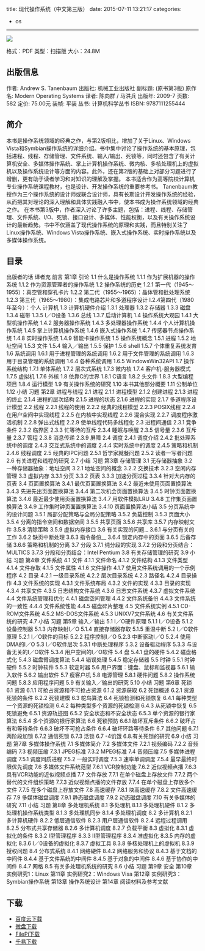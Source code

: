 title: 现代操作系统（中文第三版）
date: 2015-07-11 13:21:17
categories:
  - os
---

![](http://img3.douban.com/lpic/s3895413.jpg)

格式：PDF
类型：扫描版
大小：24.8M

<!--more-->

## 出版信息 ##

作者: Andrew S. Tanenbaum 
出版社: 机械工业出版社
副标题: (原书第3版)
原作名: Modern Operating Systems
译者: 陈向群 / 马洪兵 
出版年: 2009-7
页数: 582
定价: 75.00元
装帧: 平装
丛书: 计算机科学丛书
ISBN: 9787111255444

## 简介 ##

本书是操作系统领域的经典之作，与第2版相比，增加了关于Linux、Windows Vista和Symbian操作系统的详细介绍。书中集中讨论了操作系统的基本原理，包括进程、线程、存储管理、文件系统、输入/输出、死锁等，同时还包含了有关计算机安全、多媒体操作系统、掌上计算机操作系统、微内核、多核处理机上的虚拟机以及操作系统设计等方面的内容。此外，还在第2版的基础上对部分习题进行了增删，更有助于读者学习和对知识的理解及掌握。
本书适合作为高等院校计算机专业操作系统课程教材，也是设计、开发操作系统的重要参考书。
Tanenbaum教授作为三个操作系统的设计师或联合设计师，具有长期设计开发操作系统的经验，从而把其对理论的深入理解和具体实践融入书中，使本书成为操作系统领域的经典之作。
在本书第3版中，作者深入讨论了许多主题，包括：进程、线程、存储管理、文件系统、I/O、死锁、接口设计、多媒体、性能权衡，以及有关操作系统设计的最新趋势。书中不仅涵盖了现代操作系统的原理和实践，而且特别关注了Linux操作系统、Windows Vista操作系统、嵌入式操作系统、实时操作系统以及多媒体操作系统。

## 目录 ##

出版者的话
译者充
前言
第1章 引论
1.1 什么是操作系统
1.1.1 作为扩展机器的操作系统
1.1.2 作为资源管理者的操作系统
1.2 操作系统的历史
1.2.1 第一代（1945～1955）：真空管和穿孔卡片
1.2.2 第二代（1955～1965）：晶体管和批处理系统
1.2.3 第三代（1965～1980）：集成电路芯片和多道程序设计
l.2.4第四代（1980年至今）：个人
计算机
1.3 计算机硬件介绍
1.3.1 处理器
1.3.2 存储器
1.3.3 磁盘
1.3.4 磁带
1.3.5 I／O设备
1.3.6 总线
1.3.7 启动计算机
1.4 操作系统大观园
1.4.1 大型机操作系统
1.4.2 服务器操作系统
1.4.3 多处理器操作系统
1.4.4 个人计算机操作系统
1.4.5 掌上计算机操作系统
1.4.6 嵌入式操作系统
1.4.7 传感器节点操作系统
1.4.8 实时操作系统
1.4.9 智能卡操作系统
1.5 操作系统概念
1.5.1 进程
1.5.2 地址空间
1.5.3 文件
1.5.4 输入／输出
1.5.5 保护
1.5.6 shell
1.5.7 个体重复系统发育
1.6 系统调用
1.6.1 用于进程管理的系统调用
1.6.2 用于文件管理的系统调用
1.6.3 用于目录管理的系统调用
1.6.4 各种系统调用
1.6.5 WindowsWin32API
1.7 操作系统结构
1.7.1 单体系统
1.7.2 层次式系统
1.7.3 微内核
1.7.4 客户机-服务器模式
1.7.5 虚拟机
1.7.6 外核
1.8 依靠C的世界
1.8.1 C语言
1.8.2 头文件
1.8.3 大型编程项目
1.8.4 运行模型
1.9 有关操作系统的研究
1.10 本书其他部分概要
1.11 公制单位
1.12 小结
习题
第2章 进程与线程
2.1 进程
2.1.1 进程模型
2.1.2 创建进程
2.1.3 进程的终止
2.1.4 进程的层次结构
2.1.5 进程的状态
2.1.6 进程的实现
2.1.7 多道程序设计模型
2.2 线程
2.2.1 线程的使用
2.2.2 经典的线程模型
2.2.3 POSIX线程
2.2.4 在用户空间中实现线程
2.2.5 在内核中实现线程
2.2.6 混合实现
2.2.7 调度程序激活机制
2.2.8 弹出式线程
2.2.9 使单线程代码多线程化
2.3 进程间通信
2.3.1 竞争条件
2.3.2 临界区
2.3.3 忙等待的互斥
2.3.4 睡眠与唤醒
2.3.5 信号量
2.3.6 互斥量
2.3.7 管程
2.3.8 消息传递
2.3.9 屏障
2.4 调度
2.4.1 调度介绍
2.4.2 批处理系统中的调度
2.4.3 交互式系统中的调度
2.4.4 实时系统中的调度
2.4.5 策略和机制
2.4.6 线程调度
2.5 经典的IPC问题
2.5.1 哲学家就餐问题
2.5.2 读者一写者问题
2.6 有关进程和线程的研究
2.7 小结
习题
第3章 存储管理
3.1 无存储器抽象
3.2 一种存储器抽象：地址空间
3.2.1 地址空间的概念
3.2.2 交换技术
3.2.3 空闲内存管理
3.3 虚拟内存
3.3.1 分页
3.3.2 页表
3.3.3 加速分页过程
3.3.4 针对大内存的页表
3.4 页面置换算法
3.4.1 最优页面置换算法
3.4.2 最近未使用页面置换算法
3.4.3 先进先出页面置换算法
3.4.4 第二次机会页面置换算法
3.4.5 时钟页面置换算法
3.4.6 最近最少使用页面置换算法
3.4.7 用软件模拟LRU
3.4.8 工作集页面置换算法
3.4.9 工作集时钟页面置换算法
3.4.10 页面置换算法小结
3.5 分页系统中的设计问题
3.5.1 局部分配策略与全局分配策略
3.5.2 负载控制
3.5.3 页面大小
3.5.4 分离的指令空间和数据空间
3.5.5 共享页面
3.5.6 共享库
3.5.7 内存映射文件
3.5.8 清除策略
3.5.9 虚拟内存接口
3.6 有关实现的问题._
3.6.1 与分页有关的工作
3.6.2 缺页中断处理
3.6.3 指令备份__
3.6.4 锁定内存中的页面
3.6.5 后备存储
3.6.6 策略和机制的分离
3.7 分段
3.7.1 纯分段的实现
3.7.2 分段和分页结合：MULTICS
3.7.3 分段和分页结合：Intel Pentium
3.8 有关存储管理的研究
3.9 小结
习题
第4章 文件系统
4.1 文件
4.1.1 文件命名
4.1.2 文件结构
4.1.3 文件类型
4.1.4 文件存取
4.1.5 文件属性
4.1.6 文件操作
4.1.7 使用文件系统调用的一个示例程序
4.2 目录
4.2.1 一级目录系统
4.2.2 层次目录系统
4.2.3 路径名
4.2.4 目录操作
4.3 文件系统的实现
4.3.1 文件系统布局
4.3.2 文件的实现
4.3.3 目录的实现
4.3.4 共享文件
4.3.5 日志结构文件系统
4.3.6 日志文件系统
4.3.7 虚拟文件系统
4.4 文件系统管理和优化
4.4.1 磁盘空间管理
4.4.2 文件系统备份
4.4.3 文件系统的一致性
4.4.4 文件系统性能
4.4.5 磁盘碎片整理
4.5 文件系统实例
4.5.1 CD-ROM文件系统
4.5.2 MS-DOS文件系统
4.5.3 UNIXV7文件系统
4.6 有关文件系统的研究
4.7 小结
习题
第5章 输入／输出
5.1 I／O硬件原理
5.1.1 I／O设备
5.1.2 设备控制器
5.1.3 内存映射I／O
5.1.4 直接存储器存取
5.1.5 重温中断
5.2 I／O软件原理
5.2.1 I／O软件的目标
5.2.2 程序控制I／O
5.2.3 中断驱动I／O
5.2.4 使用DMA的I／O
5.3 I／O软件层次
5.3.1 中断处理程序
5.3.2 设备驱动程序
5.3.3 与设备无关的I／O软件
5.3.4 用户空间的I／O软件
5.4 盘
5.4.1 盘的硬件
5.4.2 磁盘格式化
5.4.3 磁盘臂调度算法
5.4.4 错误处理
5.4.5 稳定存储器
5.5 时钟
5.5.1 时钟硬件
5.5.2 时钟软件
5.5.3 软定时器
5.6 用户界面：键盘、鼠标和监视器
5.6.1 输入软件
5.6.2 输出软件
5.7 瘦客户机
5.8 电源管理
5.8.1 硬件问题
5.8.2 操作系统问题
5.8.3 应用程序问题
5.9 有关输入／输出的研究
5.10 小结
习题
第6章 死锁
6.1 资源
6.1.1 可抢占资源和不可抢占资源
6.1.2 资源获取
6.2 死锁概述
6.2.1 资源死锁的条件
6.2.2 死锁建模
6.3 鸵鸟算法
6.4 死锁检测和死锁恢复
6.4.1 每种类型一个资源的死锁检测
6.4.2 每种类型多个资源的死锁检测
6.4.3 从死锁中恢复
6.5 死锁避免
6.5.1 资源轨迹图
6.5.2 安全状态和不安全状态
6.5.3 单个资源的银行家算法
6.5.4 多个资源的银行家算法
6.6 死锁预防
6.6.1 破坏互斥条件
6.6.2 破坏占有和等待条件
6.6.3 破坏不可抢占条件
6.6.4 破坏环路等待条件
6.7 其他问题
6.7.1 两阶段加锁
6.7.2 通信死锁
6.7.3 活锁
6.7 -4饥饿
6.8.有关死锁的研究
6.9 小结
习题
第7章 多媒体操作系统
7.1 多媒体简介
7.2 多媒体文件
7.2.1 视频编码
7.2.2 音频编码
7.3 视频压缩
7.3.1 JPEG标准
7.3.2 MPEG标准
7.4 音频压缩
7.5 多媒体进程调度
7.5.1 调度同质进程
7.5.2 一般实时调度
7.5.3 速率单调调度
7.5.4 最早最终时限优先调度
7.6 多媒体文件系统范型
7.6.1 VCR控制功能
7.6.2 近似视频点播
7.6.3 具有VCR功能的近似视频点播
7.7 文件存放
7.7.1 在单个磁盘上存放文件
7.7.2 两个替代的文件组织策略
7.7.3 近似视频点播的文件存放
7.7.4 在单个磁盘上存放多个文件
7.7.5 在多个磁盘上存放文件
7.8 高速缓存
7.8.1 块高速缓存
7.8.2 文件高速缓存
7.9 多媒体磁盘调度
7.9.1 静态磁盘调度
7.9.2 动态磁盘调度
7.10 有关多媒体的研究
7.11 小结
习题
第8章 多处理机系统
8.1 多处理机
8.1.1 多处理机硬件
8.1.2 多处理机操作系统类型
8.1.3 多处理机同步
8.1.4 多处理机调度
8.2 多计算机
8.2.1 多计算机硬件
8.2.2 低层通信软件
8.2.3 用户层通信软件
8.2.4 远程过程调用
8.2.5 分布式共享存储器
8.2.6 多计算机调度
8.2.7 负载平衡
8.3 虚拟化
8.3.1 虚拟化的条件
8.3.2 Ⅰ型管理程序
8.3.3 Ⅱ型管理程序
8.3.4 准虚拟化
8.3.5 内存的虚拟化
8.3.6 I／0设备的虚拟化
8.3.7 虚拟工具
8.3.8 多核处理机上的虚拟机
8.3.9 授权问题
8.4 分布式系统
8.4.1 网络硬件
8.4.2 网络服务和协议
8.4.3 基于文档的中间件
8.4.4 基于文件系统的中间件
8.4.5 基于对象的中间件
8.4.6 基于协作的中间件
8.4.7 网格
8.5 有关多处理机系统的研究
8.6 小结
习题
第9章 安全
第10章 实例研究1：Linux
第11章 实例研究2：Windows Visa
第12章 实例研究3：Symbian操作系统
第13章 操作系统设计
第14章 阅读材料及参考文献

## 下载 ##

+ [百度云下载](http://pan.baidu.com/s/1qW1PbWg)
+ [微盘下载](http://vdisk.weibo.com/s/aADaW4YRFjlBa)
+ [FilePi下载](http://filepi.com/i/WXgVBVv)
+ [千易下载](http://1000eb.com/1eoly)
